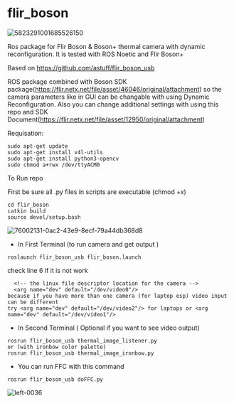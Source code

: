 # flir_boson
![5823291001685526150](https://github.com/user-attachments/assets/3f96f0c2-acf3-4fcf-bc41-927cf51fc043)

Ros package for Flir Boson &amp; Boson+ thermal camera with dynamic reconfiguration. It is tested with ROS Noetic and Flir Boson+

Based on https://github.com/astuff/flir_boson_usb

ROS package combined with Boson SDK package(https://flir.netx.net/file/asset/46046/original/attachment) so the camera parameters like in GUI can be changable with using Dynamic Reconfiguration.
Also you can change additional settings with using this repo and SDK Document(https://flir.netx.net/file/asset/12950/original/attachment)

Requisation:
```
sudo apt-get update
sudo apt-get install v4l-utils
sudo apt-get install python3-opencv
sudo chmod a+rwx /dev/ttyACM0
```

To Run repo

First be sure all .py files in scripts are executable (chmod +x)
```
cd flir_boson
catkin build
source devel/setup.bash
```
![76002131-0ac2-43e9-8ecf-79a44db368d8](https://github.com/user-attachments/assets/7f812c83-d3d6-4735-8b5e-70dca742a80e)
* In First Terminal (to run camera and get output )
```
roslaunch flir_boson_usb flir_boson.launch 
```
check line 6 if it is not work
```
  <!-- the linux file descriptor location for the camera -->
  <arg name="dev" default="/dev/video0"/>
because if you have more than one camera (for laptop esp) video input can be different 
try <arg name="dev" default="/dev/video2"/> for laptops or <arg name="dev" default="/dev/video1"/>
```

* In Second Terminal ( Optional if you want to see video output)
```
rosrun flir_boson_usb thermal_image_listener.py 
or (with ironbow color palette)
rosrun flir_boson_usb thermal_image_ironbow.py 
```

* You can run FFC with this command
```
rosrun flir_boson_usb doFFC.py 
```
![left-0036](https://github.com/user-attachments/assets/581fc966-151e-4809-8ea8-e9128283f97a)


